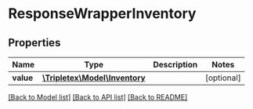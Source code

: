 # ResponseWrapperInventory

## Properties
Name | Type | Description | Notes
------------ | ------------- | ------------- | -------------
**value** | [**\Tripletex\Model\Inventory**](Inventory.md) |  | [optional] 

[[Back to Model list]](../README.md#documentation-for-models) [[Back to API list]](../README.md#documentation-for-api-endpoints) [[Back to README]](../README.md)


